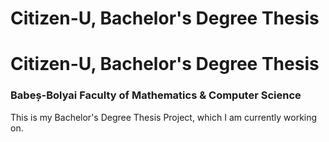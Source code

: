 # Citizen-U, Bachelor's Degree Thesis
# Citizen-U, Bachelor's Degree Thesis
### Babeș-Bolyai Faculty of Mathematics & Computer Science

This is my Bachelor's Degree Thesis Project, which I am currently working on.